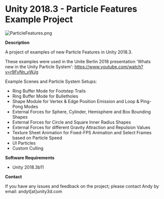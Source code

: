 # Unity 2018.3 - Particle Features Example Project

![ParticleFeatures.png](https://i.imgur.com/41pPMp3.jpg)

**Description**

A project of examples of new Particle Features in Unity 2018.3.

These examples were used in the Unite Berlin 2018 presentation 'Whats new in the Unity Particle System': https://www.youtube.com/watch?v=r9FvNn_vWJg

Example Scenes and Particle System Setups:
- Ring Buffer Mode for Footstep Trails
- Ring Buffer Mode for Bulletholes
- Shape Module for Vertex & Edge Position Emission and Loop & Ping-Pong Modes
- External Forces for Sphere, Cylinder, Hemisphere and Box Bounding Shapes
- External Forces for Circle and Square Inner Radius Shapes
- External Forces for different Gravity Attraction and Repulsion Values
- Texture Sheet Animation for Fixed-FPS Animation and Select Frames based on Particle Speed
- UI Particles
- Custom Culling

**Software Requirements**
- Unity 2018.3b11

**Contact**

If you have any issues and feedback on the project; please contact Andy by email: andyt[at]unity3d.com
